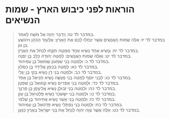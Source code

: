 # הוראות לפני כיבוש הארץ - שמות הנשיאים

> במדבר לד טז: וַיְדַבֵּר יְהוָה אֶל מֹשֶׁה לֵּאמֹר.  
> במדבר לד יז: אֵלֶּה שְׁמוֹת הָאֲנָשִׁים אֲשֶׁר יִנְחֲלוּ לָכֶם אֶת הָאָרֶץ:  אֶלְעָזָר הַכֹּהֵן וִיהוֹשֻׁעַ בִּן נוּן.  
> במדבר לד יח: וְנָשִׂיא אֶחָד נָשִׂיא אֶחָד מִמַּטֶּה תִּקְחוּ לִנְחֹל אֶת הָאָרֶץ.  
> במדבר לד יט: וְאֵלֶּה שְׁמוֹת הָאֲנָשִׁים:  לְמַטֵּה יְהוּדָה כָּלֵב בֶּן יְפֻנֶּה.  
> במדבר לד כ: וּלְמַטֵּה בְּנֵי שִׁמְעוֹן שְׁמוּאֵל בֶּן עַמִּיהוּד.  
> במדבר לד כא: לְמַטֵּה בִנְיָמִן אֱלִידָד בֶּן כִּסְלוֹן.  
> במדבר לד כב: וּלְמַטֵּה בְנֵי דָן נָשִׂיא בֻּקִּי בֶּן יָגְלִי.  
> במדבר לד כג: לִבְנֵי יוֹסֵף לְמַטֵּה בְנֵי מְנַשֶּׁה נָשִׂיא חַנִּיאֵל בֶּן אֵפֹד.  
> במדבר לד כד: וּלְמַטֵּה בְנֵי אֶפְרַיִם נָשִׂיא קְמוּאֵל בֶּן שִׁפְטָן.  
> במדבר לד כה: וּלְמַטֵּה בְנֵי זְבוּלֻן נָשִׂיא אֱלִיצָפָן בֶּן פַּרְנָךְ.  
> במדבר לד כו: וּלְמַטֵּה בְנֵי יִשָּׂשכָר נָשִׂיא פַּלְטִיאֵל בֶּן עַזָּן.  
> במדבר לד כז: וּלְמַטֵּה בְנֵי אָשֵׁר נָשִׂיא אֲחִיהוּד בֶּן שְׁלֹמִי.  
> במדבר לד כח: וּלְמַטֵּה בְנֵי נַפְתָּלִי נָשִׂיא פְּדַהְאֵל בֶּן עַמִּיהוּד.  
> במדבר לד כט: אֵלֶּה אֲשֶׁר צִוָּה יְהוָה לְנַחֵל אֶת בְּנֵי יִשְׂרָאֵל בְּאֶרֶץ כְּנָעַן.   
 

